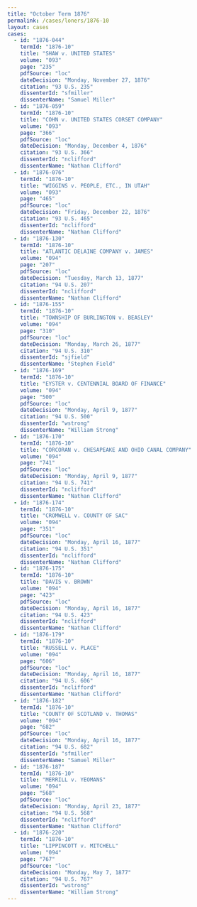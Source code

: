 ```yaml
---
title: "October Term 1876"
permalink: /cases/loners/1876-10
layout: cases
cases:
  - id: "1876-044"
    termId: "1876-10"
    title: "SHAW v. UNITED STATES"
    volume: "093"
    page: "235"
    pdfSource: "loc"
    dateDecision: "Monday, November 27, 1876"
    citation: "93 U.S. 235"
    dissenterId: "sfmiller"
    dissenterName: "Samuel Miller"
  - id: "1876-059"
    termId: "1876-10"
    title: "COHN v. UNITED STATES CORSET COMPANY"
    volume: "093"
    page: "366"
    pdfSource: "loc"
    dateDecision: "Monday, December 4, 1876"
    citation: "93 U.S. 366"
    dissenterId: "nclifford"
    dissenterName: "Nathan Clifford"
  - id: "1876-076"
    termId: "1876-10"
    title: "WIGGINS v. PEOPLE, ETC., IN UTAH"
    volume: "093"
    page: "465"
    pdfSource: "loc"
    dateDecision: "Friday, December 22, 1876"
    citation: "93 U.S. 465"
    dissenterId: "nclifford"
    dissenterName: "Nathan Clifford"
  - id: "1876-130"
    termId: "1876-10"
    title: "ATLANTIC DELAINE COMPANY v. JAMES"
    volume: "094"
    page: "207"
    pdfSource: "loc"
    dateDecision: "Tuesday, March 13, 1877"
    citation: "94 U.S. 207"
    dissenterId: "nclifford"
    dissenterName: "Nathan Clifford"
  - id: "1876-155"
    termId: "1876-10"
    title: "TOWNSHIP OF BURLINGTON v. BEASLEY"
    volume: "094"
    page: "310"
    pdfSource: "loc"
    dateDecision: "Monday, March 26, 1877"
    citation: "94 U.S. 310"
    dissenterId: "sjfield"
    dissenterName: "Stephen Field"
  - id: "1876-169"
    termId: "1876-10"
    title: "EYSTER v. CENTENNIAL BOARD OF FINANCE"
    volume: "094"
    page: "500"
    pdfSource: "loc"
    dateDecision: "Monday, April 9, 1877"
    citation: "94 U.S. 500"
    dissenterId: "wstrong"
    dissenterName: "William Strong"
  - id: "1876-170"
    termId: "1876-10"
    title: "CORCORAN v. CHESAPEAKE AND OHIO CANAL COMPANY"
    volume: "094"
    page: "741"
    pdfSource: "loc"
    dateDecision: "Monday, April 9, 1877"
    citation: "94 U.S. 741"
    dissenterId: "nclifford"
    dissenterName: "Nathan Clifford"
  - id: "1876-174"
    termId: "1876-10"
    title: "CROMWELL v. COUNTY OF SAC"
    volume: "094"
    page: "351"
    pdfSource: "loc"
    dateDecision: "Monday, April 16, 1877"
    citation: "94 U.S. 351"
    dissenterId: "nclifford"
    dissenterName: "Nathan Clifford"
  - id: "1876-175"
    termId: "1876-10"
    title: "DAVIS v. BROWN"
    volume: "094"
    page: "423"
    pdfSource: "loc"
    dateDecision: "Monday, April 16, 1877"
    citation: "94 U.S. 423"
    dissenterId: "nclifford"
    dissenterName: "Nathan Clifford"
  - id: "1876-179"
    termId: "1876-10"
    title: "RUSSELL v. PLACE"
    volume: "094"
    page: "606"
    pdfSource: "loc"
    dateDecision: "Monday, April 16, 1877"
    citation: "94 U.S. 606"
    dissenterId: "nclifford"
    dissenterName: "Nathan Clifford"
  - id: "1876-182"
    termId: "1876-10"
    title: "COUNTY OF SCOTLAND v. THOMAS"
    volume: "094"
    page: "682"
    pdfSource: "loc"
    dateDecision: "Monday, April 16, 1877"
    citation: "94 U.S. 682"
    dissenterId: "sfmiller"
    dissenterName: "Samuel Miller"
  - id: "1876-187"
    termId: "1876-10"
    title: "MERRILL v. YEOMANS"
    volume: "094"
    page: "568"
    pdfSource: "loc"
    dateDecision: "Monday, April 23, 1877"
    citation: "94 U.S. 568"
    dissenterId: "nclifford"
    dissenterName: "Nathan Clifford"
  - id: "1876-220"
    termId: "1876-10"
    title: "LIPPINCOTT v. MITCHELL"
    volume: "094"
    page: "767"
    pdfSource: "loc"
    dateDecision: "Monday, May 7, 1877"
    citation: "94 U.S. 767"
    dissenterId: "wstrong"
    dissenterName: "William Strong"
---
```

